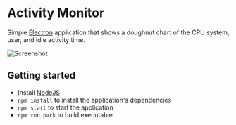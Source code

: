 # Activity Monitor

Simple [Electron](http://electron.atom.io) application that shows a
doughnut chart of the CPU system, user, and idle activity time.

![Screenshot](https://cloud.githubusercontent.com/assets/671378/20894933/3882a328-bacc-11e6-865b-4bc1c5ac7ec7.png)

## Getting started

- Install [NodeJS](https://nodejs.org)
- `npm install` to install the application's dependencies
- `npm start` to start the application
- `npm run pack` to build executable
